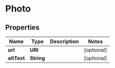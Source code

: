 

# Photo


## Properties

Name | Type | Description | Notes
------------ | ------------- | ------------- | -------------
**url** | **URI** |  |  [optional]
**altText** | **String** |  |  [optional]



